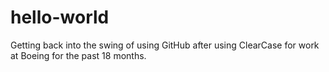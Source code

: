 # hello-world
Getting back into the swing of using GitHub after using ClearCase for work at Boeing for the past 18 months.

